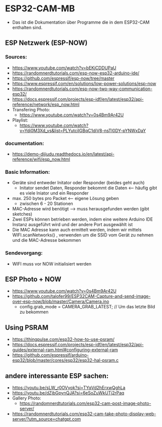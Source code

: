 # ESP32-CAM-MB
- Das ist die Dokumentation über Programme die in dem ESP32-CAM enthalten sind.

## ESP Netzwerk (ESP-NOW)

### Sources:
- https://www.youtube.com/watch?v=bEKjCDDUPaU
- https://randomnerdtutorials.com/esp-now-esp32-arduino-ide/
- https://github.com/espressif/esp-now/tree/master
- https://www.espressif.com/en/solutions/low-power-solutions/esp-now
- https://randomnerdtutorials.com/esp-now-two-way-communication-esp32/
- https://docs.espressif.com/projects/esp-idf/en/latest/esp32/api-reference/network/esp_now.html
- Transfering Photo:
  - https://www.youtube.com/watch?v=0s4Bm9Ar42U
- Playlist:
  - https://www.youtube.com/watch?v=Ydi0M3Xd_vs&list=PLYutciIGBqC1diV8-nsTI0DY-pYNWxDaY
 
### documentation:
- https://demo-dijiudu.readthedocs.io/en/latest/api-reference/wifi/esp_now.html
 
### Basic Information:
- Geräte sind entweder Initator oder Responder (beides geht auch)
  - Initator sendet Daten, Responder bekommt die Daten <-- häufig gibt es viele Iniator und ein Responder
- max. 250 bytes pro Packet <-- eigene Lösung geben
  - zwischen 6 - 20 Stationen
- MAC-Adresse wird benötigt --> muss herausgefunden werden (gibt sketches)
- Zwei ESPs können betrieben werden, indem eine weitere Arduino IDE Instanz ausgeführt wird und der andere Port ausgewählt ist
- Die MAC Adresse kann auch ermittelt werden, indem wir mittels WIFI.scanNetworks() , verwenden um die SSID vom Gerät zu nehmen und die MAC-Adresse bekommen

### Sendevorgang:
- WIFI muss vor NOW initialisiert werden


## ESP Photo + NOW
- https://www.youtube.com/watch?v=0s4Bm9Ar42U
- https://github.com/talofer99/ESP32CAM-Capture-and-send-image-over-esp-now/blob/master/Camera/Camera.ino
  - config.grab_mode = CAMERA_GRAB_LATEST; // Um das letzte Bild zu bekommen

## Using PSRAM
- https://thingpulse.com/esp32-how-to-use-psram/
- https://docs.espressif.com/projects/esp-idf/en/latest/esp32/api-guides/external-ram.html#configuring-external-ram
- https://github.com/espressif/arduino-esp32/blob/master/cores/esp32/esp32-hal-psram.c
 
## andere interessante ESP sachen:
- https://youtu.be/sLW_r0OVyok?si=TYqVd2hErxwQghLa
- https://youtu.be/dZjbGpynQJA?si=6eSoZuWkUTj2rPaq
- Gallery Photo:
  - https://randomnerdtutorials.com/esp32-cam-post-image-photo-server/
- https://randomnerdtutorials.com/esp32-cam-take-photo-display-web-server/?utm_source=chatgpt.com
